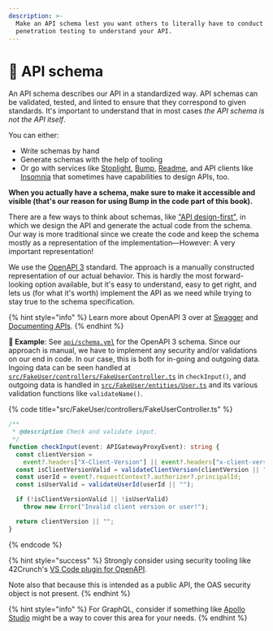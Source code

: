 ```yaml
---
description: >-
  Make an API schema lest you want others to literally have to conduct black box
  penetration testing to understand your API.
---
```


# 📄 API schema

An API schema describes our API in a standardized way. API schemas can be validated, tested, and linted to ensure that they correspond to given standards. It's important to understand that in most cases _the API schema is not the API itself_.

You can either:

- Write schemas by hand
- Generate schemas with the help of tooling
- Or go with services like [Stoplight](https://stoplight.io), [Bump](https://bump.sh), [Readme](https://readme.com), and API clients like [Insomnia](https://insomnia.rest/product/design) that sometimes have capabilities to design APIs, too.

**When you actually have a schema, make sure to make it accessible and visible (that's our reason for using Bump in the code part of this book).**

There are a few ways to think about schemas, like ["API design-first"](https://www.infoq.com/articles/api-mocking-break-dependencies/), in which we design the API and generate the actual code from the schema. Our way is more traditional since we create the code and keep the schema mostly as a representation of the implementation—However: A very important representation!

We use the [OpenAPI 3](https://swagger.io/specification/) standard. The approach is a manually constructed representation of our actual behavior. This is hardly the most forward-looking option available, but it's easy to understand, easy to get right, and lets us (for what it's worth) implement the API as we need while trying to stay true to the schema specification.

{% hint style="info" %}
Learn more about OpenAPI 3 over at [Swagger](https://swagger.io/docs/specification/basic-structure/) and [Documenting APIs](https://idratherbewriting.com/learnapidoc/docapis_introtoapis.html).
{% endhint %}

**🎯 Example**: See [`api/schema.yml`](https://github.com/mikaelvesavuori/better-apis-workshop/blob/main/api/schema.yml) for the OpenAPI 3 schema. Since our approach is manual, we have to implement any security and/or validations on our end in code. In our case, this is both for in-going and outgoing data. Ingoing data can be seen handled at [`src/FakeUser/controllers/FakeUserController.ts`](src/FakeUser/controllers/FakeUserController.ts) in `checkInput()`, and outgoing data is handled in [`src/FakeUser/entities/User.ts`](https://github.com/mikaelvesavuori/better-apis-workshop/blob/main/src/FakeUser/entities/User.ts) and its various validation functions like `validateName()`.

{% code title="src/FakeUser/controllers/FakeUserController.ts" %}

```typescript
/**
 * @description Check and validate input.
 */
function checkInput(event: APIGatewayProxyEvent): string {
  const clientVersion =
    event?.headers["X-Client-Version"] || event?.headers["x-client-version"];
  const isClientVersionValid = validateClientVersion(clientVersion || "");
  const userId = event?.requestContext?.authorizer?.principalId;
  const isUserValid = validateUserId(userId || "");

  if (!isClientVersionValid || !isUserValid)
    throw new Error("Invalid client version or user!");

  return clientVersion || "";
}
```

{% endcode %}

{% hint style="success" %}
Strongly consider using security tooling like 42Crunch's [VS Code plugin for OpenAPI](https://marketplace.visualstudio.com/items?itemName=42Crunch.vscode-openapi).

Note also that because this is intended as a public API, the OAS security object is not present.
{% endhint %}

{% hint style="info" %}
For GraphQL, consider if something like [Apollo Studio](https://www.apollographql.com/docs/studio/) might be a way to cover this area for your needs.
{% endhint %}
